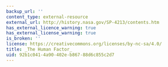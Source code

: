 ```yaml
---
backup_url: ''
content_type: external-resource
external_url: http://history.nasa.gov/SP-4213/contents.htm
has_external_licence_warning: true
has_external_license_warning: true
is_broken: ''
license: https://creativecommons.org/licenses/by-nc-sa/4.0/
title: _The Human Factor_
uid: 92b1c041-4a90-402e-b867-88d6c855c2d7
---
```

